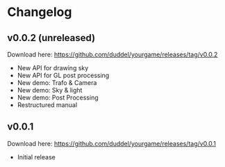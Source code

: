 # Changelog

## v0.0.2 (unreleased)

Download here: <https://github.com/duddel/yourgame/releases/tag/v0.0.2>

- New API for drawing sky
- New API for GL post processing
- New demo: Trafo & Camera
- New demo: Sky & light
- New demo: Post Processing
- Restructured manual

## v0.0.1

Download here: <https://github.com/duddel/yourgame/releases/tag/v0.0.1>

- Initial release
